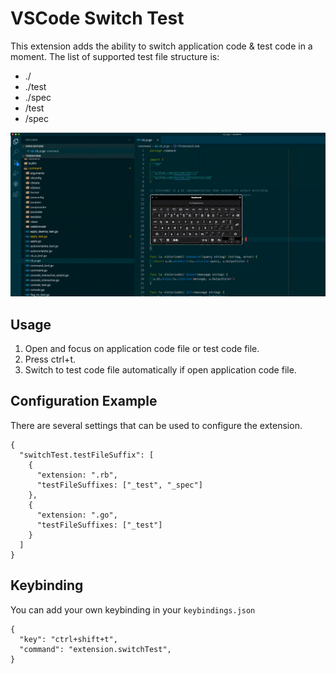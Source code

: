 # VSCode Switch Test

This extension adds the ability to switch application code & test code in a moment.
The list of supported test file structure is:

- ./
- ./test
- ./spec
- /test
- /spec

![Swith Test Demo](./assets/demo.gif)

## Usage

1. Open and focus on application code file or test code file.
2. Press ctrl+t.
3. Switch to test code file automatically if open application code file.

## Configuration Example

There are several settings that can be used to configure the extension.

```
{
  "switchTest.testFileSuffix": [
    {
      "extension: ".rb",
      "testFileSuffixes: ["_test", "_spec"]
    },
    {
      "extension: ".go",
      "testFileSuffixes: ["_test"]
    }
  ]
}
```

## Keybinding

You can add your own keybinding in your `keybindings.json`

```
{
  "key": "ctrl+shift+t",
  "command": "extension.switchTest",
}
```
